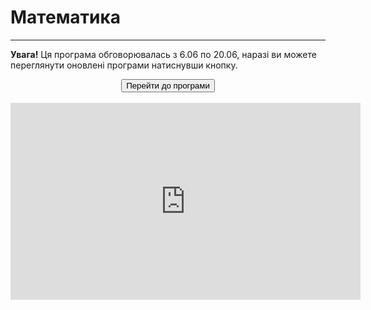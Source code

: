 # Математика

<hr>

<p><b>Увага!</b> Ця програма обговорювалась з 6.06 по 20.06, наразі ви можете переглянути оновлені програми натиснувши кнопку.</p>

<center><a href="http://mathmon14-new.ed-era.com/" target="_blank"><button type="button" class="btn btn-primary" aria-haspopup="true" aria-expanded="false">Перейти до програми</button></a></center>
<br>

<center><iframe width="560" height="315" src="https://www.youtube.com/embed/dxBTgbPOMMo" frameborder="0" allowfullscreen></iframe></center>

